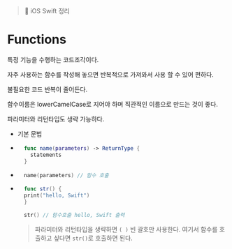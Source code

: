 > 📝 iOS Swift 정리
  
# Functions

특정 기능을 수행하는 코드조각이다. 

자주 사용하는 함수를 작성해 놓으면 반복적으로 가져와서 사용 할 수 있어 편하다.

불필요한 코드 반복이 줄어든다.

함수이름은 lowerCamelCase로 지어야 하며 직관적인 이름으로 만드는 것이 좋다.

파라미터와 리턴타입도 생략 가능하다. 

- 기본 문법

- ```swift 
    func name(parameters) -> ReturnType {
      statements
    }
    ```

- ```swift 
    name(parameters) // 함수 호출 
    ```
    
- ```swift 
    func str() {
    print("hello, Swift")
    }
    
    str() // 함수호출 hello, Swift 출력
    ```
    > 파라미터와 리턴타입을 생략하면 `( )` 빈 괄호만 사용한다. 여기서 함수를 호출하고 싶다면 `str()`로 호출하면 된다.
    
    
